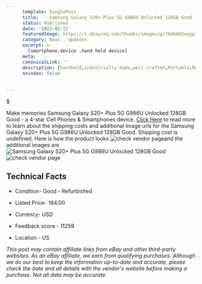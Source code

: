 ```yaml
---
      template: SinglePost
      title: -- Samsung Galaxy S20+ Plus 5G G986U Unlocked 128GB Good
      status: Published
      date: '2023-02-11'
      featuredImage: https://i.ebayimg.com/thumbs/images/g/f6UAAOSwygpjRfaR/s-l225.jpg
      category: News , Updates
      excerpt: >-
        [smartphone,device ,hand held device]
      meta:
      canonicalLink: ''
      description: [handheld,industrially made,well crafted,Portable,Mobile,Compact,Convenient,Lightweight,Maneuverable,Man-portable,Miniature,Carriable,Hand-held,Light,Holdable,Transportable,Mobile device,Pocket-sized,On-the-go,Wireless,Cordless,Compact size,Convenient size, smartphone,device ,hand held device]
      noindex: false
      
        
---
```

$

Make memories Samsung Galaxy S20+ Plus 5G G986U Unlocked 128GB Good - a 4-star Cell Phones & Smartphones device. [Click Here](https://www.ebay.com/itm/334582856454?hash=item4de6b13b06%3Ag%3Af6UAAOSwygpjRfaR&mkevt=1&mkcid=1&mkrid=711-53200-19255-0&campid=%253CePNCampaignId%253E&customid=%253CreferenceId%253E&toolid=10049) to read more to learn about the shipping costs and additional image urls for the Samsung Galaxy S20+ Plus 5G G986U Unlocked 128GB Good. Shipping cost is undefined. Here is how the product looks ![check vendor page](https://i.ebayimg.com/thumbs/images/g/f6UAAOSwygpjRfaR/s-l225.jpg)and the additional images are![Samsung Galaxy S20+ Plus 5G G986U Unlocked 128GB Good](https://i.ebayimg.com/images/g/f6UAAOSwygpjRfaR/s-l1200.jpg)![check vendor page](https://origin-galleryplus.ebayimg.com/ws/web/334582856454_2_0_1/225x225.jpg,https://origin-galleryplus.ebayimg.com/ws/web/334582856454_3_0_1/225x225.jpg,https://origin-galleryplus.ebayimg.com/ws/web/334582856454_4_0_1/225x225.jpg,https://origin-galleryplus.ebayimg.com/ws/web/334582856454_5_0_1/225x225.jpg,https://origin-galleryplus.ebayimg.com/ws/web/334582856454_6_0_1/225x225.jpg,https://origin-galleryplus.ebayimg.com/ws/web/334582856454_7_0_1/225x225.jpg,https://origin-galleryplus.ebayimg.com/ws/web/334582856454_8_0_1/225x225.jpg)



 ## Technical Facts 



     
      

 - Condition- Good - Refurbished 


      

 - Listed Price- 194.00 


      

 - Currency- USD 


      

 - Feedback score - 11259 


      

 - Location - US 


      
      

 *_This post may contain affiliate links from eBay and other third-party websites. As an eBay affiliate, we earn from qualifying purchases. Although we do our best to keep the information up-to-date and accurate, please check the date and all details with the vendor's website before making a purchase. Not all data may be accurate._*






